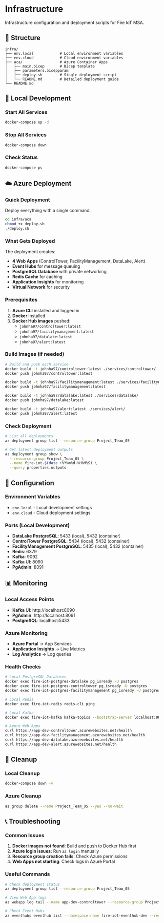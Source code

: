 # Infrastructure

Infrastructure configuration and deployment scripts for Fire IoT MSA.

## 📁 Structure

```
infra/
├── env.local            # Local environment variables
├── env.cloud            # Cloud environment variables
├── aca/                 # Azure Container Apps
│   ├── main.bicep       # Bicep template
│   ├── parameters.bicepparam
│   ├── deploy.sh        # Single deployment script
│   └── README.md        # Detailed deployment guide
└── README.md
```

## 🚀 Local Development

### Start All Services

```bash
docker-compose up -d
```

### Stop All Services

```bash
docker-compose down
```

### Check Status

```bash
docker-compose ps
```

## ☁️ Azure Deployment

### Quick Deployment

Deploy everything with a single command:

```bash
cd infra/aca
chmod +x deploy.sh
./deploy.sh
```

### What Gets Deployed

The deployment creates:

- **4 Web Apps** (ControlTower, FacilityManagement, DataLake, Alert)
- **Event Hubs** for message queuing
- **PostgreSQL Database** with private networking
- **Redis Cache** for caching
- **Application Insights** for monitoring
- **Virtual Network** for security

### Prerequisites

1. **Azure CLI** installed and logged in
2. **Docker** installed
3. **Docker Hub images** pushed:
   - `johnha97/controltower:latest`
   - `johnha97/facilitymanagement:latest`
   - `johnha97/datalake:latest`
   - `johnha97/alert:latest`

### Build Images (if needed)

```bash
# Build and push each service
docker build -t johnha97/controltower:latest ./services/controltower/
docker push johnha97/controltower:latest

docker build -t johnha97/facilitymanagement:latest ./services/facilitymanagement/
docker push johnha97/facilitymanagement:latest

docker build -t johnha97/datalake:latest ./services/datalake/
docker push johnha97/datalake:latest

docker build -t johnha97/alert:latest ./services/alert/
docker push johnha97/alert:latest
```

### Check Deployment

```bash
# List all deployments
az deployment group list --resource-group Project_Team_05

# Get latest deployment outputs
az deployment group show \
  --resource-group Project_Team_05 \
  --name fire-iot-$(date +%Y%m%d-%H%M%S) \
  --query properties.outputs
```

## 🔧 Configuration

### Environment Variables

- `env.local` - Local development settings
- `env.cloud` - Cloud deployment settings

### Ports (Local Development)

- **DataLake PostgreSQL**: 5433 (local), 5432 (container)
- **ControlTower PostgreSQL**: 5434 (local), 5432 (container)
- **FacilityManagement PostgreSQL**: 5435 (local), 5432 (container)
- **Redis**: 6379
- **Kafka**: 9092
- **Kafka UI**: 8090
- **PgAdmin**: 8091

## 📊 Monitoring

### Local Access Points

- **Kafka UI**: http://localhost:8090
- **PgAdmin**: http://localhost:8091
- **PostgreSQL**: localhost:5433

### Azure Monitoring

- **Azure Portal** → App Services
- **Application Insights** → Live Metrics
- **Log Analytics** → Log queries

### Health Checks

```bash
# Local PostgreSQL Databases
docker exec fire-iot-postgres-datalake pg_isready -U postgres
docker exec fire-iot-postgres-controltower pg_isready -U postgres
docker exec fire-iot-postgres-facilitymanagement pg_isready -U postgres

# Local Redis
docker exec fire-iot-redis redis-cli ping

# Local Kafka
docker exec fire-iot-kafka kafka-topics --bootstrap-server localhost:9092 --list

# Azure Web Apps
curl https://app-dev-controltower.azurewebsites.net/health
curl https://app-dev-facilitymanagement.azurewebsites.net/health
curl https://app-dev-datalake.azurewebsites.net/health
curl https://app-dev-alert.azurewebsites.net/health
```

## 🧹 Cleanup

### Local Cleanup

```bash
docker-compose down -v
```

### Azure Cleanup

```bash
az group delete --name Project_Team_05 --yes --no-wait
```

## 📞 Troubleshooting

### Common Issues

1. **Docker images not found**: Build and push to Docker Hub first
2. **Azure login issues**: Run `az login` manually
3. **Resource group creation fails**: Check Azure permissions
4. **Web Apps not starting**: Check logs in Azure Portal

### Useful Commands

```bash
# Check deployment status
az deployment group list --resource-group Project_Team_05

# View Web App logs
az webapp log tail --name app-dev-controltower --resource-group Project_Team_05

# Check Event Hubs
az eventhubs eventhub list --namespace-name fire-iot-eventhub-dev --resource-group Project_Team_05
```
